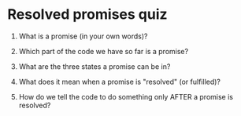 # Resolved promises quiz

1. What is a promise (in your own words)?


2. Which part of the code we have so far is a promise?


3. What are the three states a promise can be in?


4. What does it mean when a promise is "resolved" (or fulfilled)?


5. How do we tell the code to do something only AFTER a
   promise is resolved?